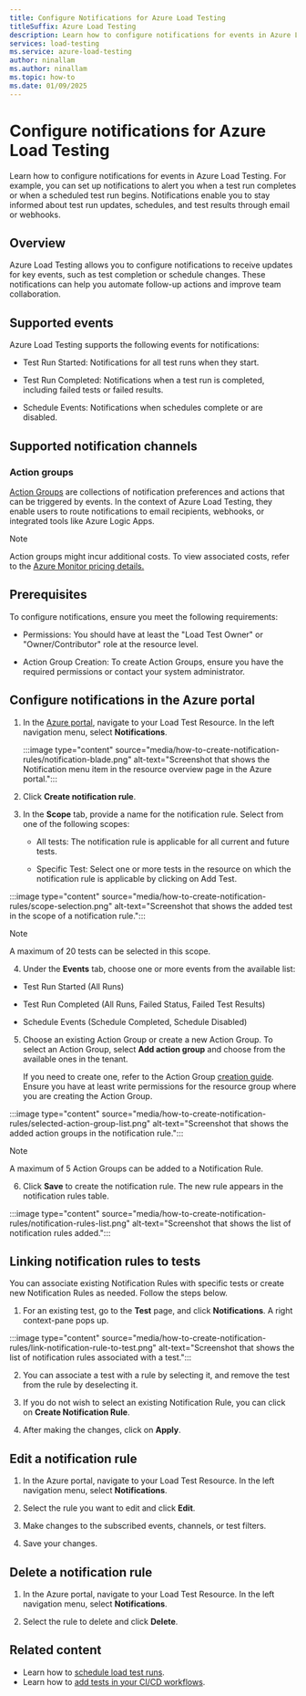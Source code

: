 ```yaml
---
title: Configure Notifications for Azure Load Testing
titleSuffix: Azure Load Testing
description: Learn how to configure notifications for events in Azure Load Testing, enabling notifications for test completions, scheduled tests, and other key events.
services: load-testing
ms.service: azure-load-testing
author: ninallam
ms.author: ninallam
ms.topic: how-to
ms.date: 01/09/2025
---
```



# Configure notifications for Azure Load Testing

Learn how to configure notifications for events in Azure Load Testing. For example, you can set up notifications to alert you when a test run completes or when a scheduled test run begins. Notifications enable you to stay informed about test run updates, schedules, and test results through email or webhooks.

## Overview

Azure Load Testing allows you to configure notifications to receive updates for key events, such as test completion or schedule changes. These notifications can help you automate follow-up actions and improve team collaboration.

## Supported events

Azure Load Testing supports the following events for notifications:

- Test Run Started: Notifications for all test runs when they start.

- Test Run Completed: Notifications when a test run is completed, including failed tests or failed results.

- Schedule Events: Notifications when schedules complete or are disabled.

## Supported notification channels

### Action groups

[Action Groups](/azure/azure-monitor/alerts/action-groups) are collections of notification preferences and actions that can be triggered by events. In the context of Azure Load Testing, they enable users to route notifications to email recipients, webhooks, or integrated tools like Azure Logic Apps.

> [!NOTE]
>  Action groups might incur additional costs. To view associated costs, refer to the [Azure Monitor pricing details.](https://azure.microsoft.com/pricing/details/monitor/)

## Prerequisites

To configure notifications, ensure you meet the following requirements:

- Permissions: You should have at least the "Load Test Owner" or "Owner/Contributor" role at the resource level.

- Action Group Creation: To create Action Groups, ensure you have the required permissions or contact your system administrator.

## Configure notifications in the Azure portal

1. In the [Azure portal](https://portal.azure.com/), navigate to your Load Test Resource. In the left navigation menu, select **Notifications**.

    :::image type="content" source="media/how-to-create-notification-rules/notification-blade.png" alt-text="Screenshot that shows the Notification menu item in the resource overview page in the Azure portal.":::
   
2. Click **Create notification rule**.
   
3. In the **Scope** tab, provide a name for the notification rule. Select from one of the following scopes:

    - All tests: The notification rule is applicable for all current and future tests.
    
    - Specific Test: Select one or more tests in the resource on which the notification rule is applicable by clicking on Add Test.
    
:::image type="content" source="media/how-to-create-notification-rules/scope-selection.png" alt-text="Screenshot that shows the added test in the scope of a notification rule.":::

> [!NOTE]
>  A maximum of 20 tests can be selected in this scope. 

4. Under the **Events** tab, choose one or more events from the available list:

  - Test Run Started (All Runs)
  
  - Test Run Completed (All Runs, Failed Status, Failed Test Results)
  
  - Schedule Events (Schedule Completed, Schedule Disabled)

5. Choose an existing Action Group or create a new Action Group. To select an Action Group, select **Add action group** and choose from the available ones in the tenant.

   If you need to create one, refer to the Action Group [creation guide](/azure/azure-monitor/alerts/action-groups#create-an-action-group-in-the-azure-portal). Ensure you have at least write permissions for the resource group where you are creating the Action Group.

:::image type="content" source="media/how-to-create-notification-rules/selected-action-group-list.png" alt-text="Screenshot that shows the added action groups in the notification rule.":::

> [!NOTE]
> A maximum of 5 Action Groups can be added to a Notification Rule.
  
6. Click **Save** to create the notification rule. The new rule appears in the notification rules table.

:::image type="content" source="media/how-to-create-notification-rules/notification-rules-list.png" alt-text="Screenshot that shows the list of notification rules added.":::

## Linking notification rules to tests

You can associate existing Notification Rules with specific tests or create new Notification Rules as needed. Follow the steps below.

1. For an existing test, go to the **Test** page, and click **Notifications**. A right context-pane pops up.

:::image type="content" source="media/how-to-create-notification-rules/link-notification-rule-to-test.png" alt-text="Screenshot that shows the list of notification rules associated with a test.":::

2. You can associate a test with a rule by selecting it, and remove the test from the rule by deselecting it. 
   
3. If you do not wish to select an existing Notification Rule, you can click on **Create Notification Rule**.
   
4. After making the changes, click on **Apply**.

## Edit a notification rule

1. In the Azure portal, navigate to your Load Test Resource. In the left navigation menu, select **Notifications**.

2. Select the rule you want to edit and click **Edit**.

3. Make changes to the subscribed events, channels, or test filters.

4. Save your changes.

## Delete a notification rule

1. In the Azure portal, navigate to your Load Test Resource. In the left navigation menu, select **Notifications**.

2. Select the rule to delete and click **Delete**.

## Related content

- Learn how to [schedule load test runs](./how-to-schedule-tests.md).
- Learn how to [add tests in your CI/CD workflows](./how-to-configure-load-test-cicd.md).
